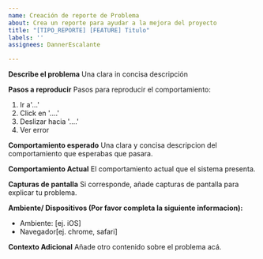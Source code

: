 ```yaml
---
name: Creación de reporte de Problema
about: Crea un reporte para ayudar a la mejora del proyecto
title: "[TIPO_REPORTE] [FEATURE] Titulo"
labels: ''
assignees: DannerEscalante

---
```


**Describe el problema**
Una clara in concisa descripción

**Pasos a reproducir**
Pasos para reproducir el comportamiento:
1. Ir a'...'
2. Click en '....'
3. Deslizar hacia '....'
4. Ver error

**Comportamiento esperado**
Una clara y concisa descripcion del comportamiento que esperabas que pasara.

**Comportamiento Actual**
El comportamiento actual que el sistema presenta.

**Capturas de pantalla**
Si corresponde, añade capturas de pantalla para explicar tu problema.

**Ambiente/ Dispositivos (Por favor completa la siguiente informacion):**
 - Ambiente: [ej. iOS]
 - Navegador[ej. chrome, safari]

**Contexto Adicional**
Añade otro contenido sobre el problema acá.
